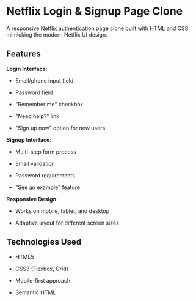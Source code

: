 # Netflix Login & Signup Page Clone

A responsive Netflix authentication page clone built with HTML and CSS, mimicking the modern Netflix UI design.

## Features

  **Login Interface**:
  
  - Email/phone input field
  
  - Password field
  
  - "Remember me" checkbox
  
  - "Need help?" link
  
  - "Sign up now" option for new users

  **Signup Interface**:
  
  - Multi-step form process
  
  
  - Email validation
  
  - Password requirements
  
  - "See an example" feature

  **Responsive Design**:
  
  - Works on mobile, tablet, and desktop
  
  - Adaptive layout for different screen sizes

## Technologies Used

- HTML5

- CSS3 (Flexbox, Grid)

- Mobile-first approach

- Semantic HTML

